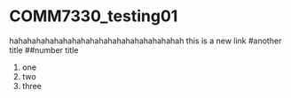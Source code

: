 # COMM7330_testing01
hahahahahahahahahahahahahahahahahahahah
this is a new link
#another title
##number title
1. one
2. two
3. three
